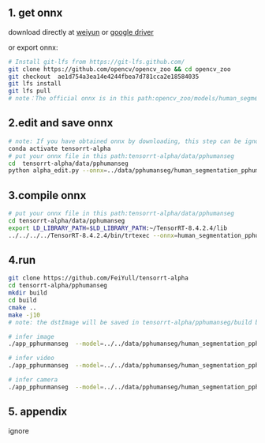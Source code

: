 ## 1. get onnx
download directly at [weiyun](https://share.weiyun.com/3T3mZKBm) or [google driver](https://drive.google.com/drive/folders/1-8phZHkx_Z274UVqgw6Ma-6u5AKmqCOv)

or export onnx:
```bash
# Install git-lfs from https://git-lfs.github.com/
git clone https://github.com/opencv/opencv_zoo && cd opencv_zoo
git checkout  ae1d754a3ea14e4244fbea7d781cca2e18584035
git lfs install
git lfs pull
# note：The official onnx is in this path:opencv_zoo/models/human_segmentation_pphumanseg.
```
## 2.edit and save onnx
```bash
# note: If you have obtained onnx by downloading, this step can be ignored
conda activate tensorrt-alpha
# put your onnx file in this path:tensorrt-alpha/data/pphumanseg
cd  tensorrt-alpha/data/pphumanseg
python alpha_edit.py --onnx=../data/pphumanseg/human_segmentation_pphumanseg_2021oct.onnx
```
## 3.compile onnx 
```bash
# put your onnx file in this path:tensorrt-alpha/data/pphumanseg
cd tensorrt-alpha/data/pphumanseg
export LD_LIBRARY_PATH=$LD_LIBRARY_PATH:~/TensorRT-8.4.2.4/lib
../../../../TensorRT-8.4.2.4/bin/trtexec --onnx=human_segmentation_pphumanseg_2021oct_dynamic.onnx   --saveEngine=human_segmentation_pphumanseg_2021oct_dynamic.trt  --buildOnly  --minShapes=x:1x3x192x192 --optShapes=x:4x3x192x192 --maxShapes=x:8x3x192x192
```
## 4.run
```bash
git clone https://github.com/FeiYull/tensorrt-alpha
cd tensorrt-alpha/pphumanseg
mkdir build
cd build
cmake ..
make -j10
# note: the dstImage will be saved in tensorrt-alpha/pphumanseg/build by default

# infer image
./app_pphunmanseg  --model=../../data/pphumanseg/human_segmentation_pphumanseg_2021oct_dynamic.trt --img=../../data/6.jpg  --size=192 --batch_size=1 --show -savePath

# infer video
./app_pphunmanseg  --model=../../data/pphumanseg/human_segmentation_pphumanseg_2021oct_dynamic.trt  --batch_size=8  --video=../../data/people.mp4  --show

# infer camera
./app_pphunmanseg  --model=../../data/pphumanseg/human_segmentation_pphumanseg_2021oct_dynamic.trt  --batch_size=2  --cam_id=0  --show
```
## 5. appendix
ignore